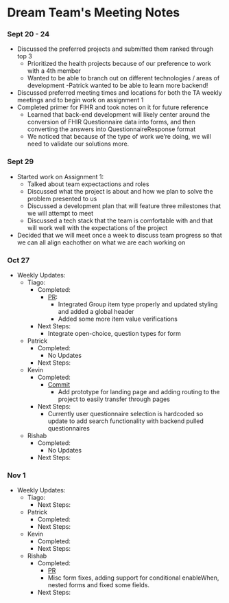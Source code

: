 # Dream Team's Meeting Notes

### Sept 20 - 24

- Discussed the preferred projects and submitted them ranked through top 3
    - Prioritized the health projects because of our preference to work with a 4th member
    - Wanted to be able to branch out on different technologies / areas of development
      -Patrick wanted to be able to learn more backend!
- Discussed preferred meeting times and locations for both the TA weekly meetings and to begin work on assignment 1
- Completed primer for FIHR and took notes on it for future reference
    - Learned that back-end development will likely center around the conversion of FHIR Questionnaire data into forms, and then converting the answers into QuestionnaireResponse format
    - We noticed that because of the type of work we’re doing, we will need to validate our solutions more.

### Sept 29
- Started work on Assignment 1:
    - Talked about team expectactions and roles
    - Discussed what the project is about and how we plan to solve the problem presented to us
    - Discussed a development plan that will feature three milestones that we will attempt to meet
    - Discussed a tech stack that the team is comfortable with and that will work well with the expectations of the project
- Decided that we will meet once a week to discuss team progress so that we can all align eachother on what we are each working on

### Oct 27

- Weekly Updates:
    - Tiago:
        - Completed:
            - [PR](https://github.com/TiagoF99/CSC302-Patient-Questionnaire/pull/9):
                - Integrated Group item type properly and updated styling and added a global header
                - Added some more item value verifications  
        - Next Steps:
            - Integrate open-choice, question types for form 
    - Patrick
        - Completed:
            - No Updates 
        - Next Steps:
    - Kevin
        - Completed:
            - [Commit](https://github.com/TiagoF99/CSC302-Patient-Questionnaire/commit/2853502b8d5053dfdd0424cfa0d301cbb7e3c0b0)
                - Add prototype for landing page and adding routing to the project to easily transfer through pages
        - Next Steps:
            - Currently user questionnaire selection is hardcoded so update to add search functionality with backend pulled questionnaires
    - Rishab
        - Completed:
            - No Updates 
        - Next Steps:

### Nov 1

- Weekly Updates:
    - Tiago:
        - Next Steps:
    - Patrick
        - Completed:
        - Next Steps:
    - Kevin
        - Completed:
        - Next Steps:
    - Rishab
        - Completed:
            - [PR](https://github.com/TiagoF99/CSC302-Patient-Questionnaire/pull/10)
            - Misc form fixes, adding support for conditional enableWhen, nested forms and fixed some fields.
        - Next Steps: